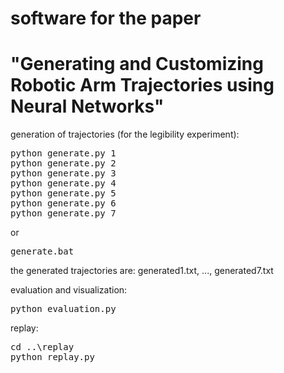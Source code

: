 # software for the paper 
# "Generating and Customizing Robotic Arm Trajectories using Neural Networks"

generation of trajectories (for the legibility experiment):

<pre>
python generate.py 1
python generate.py 2
python generate.py 3
python generate.py 4
python generate.py 5
python generate.py 6
python generate.py 7
</pre>

or 

<pre>
generate.bat
</pre>

the generated trajectories are: generated1.txt, ..., generated7.txt

evaluation and visualization:

<pre>
python evaluation.py
</pre>

replay:

<pre>
cd ..\replay
python replay.py
</pre>

